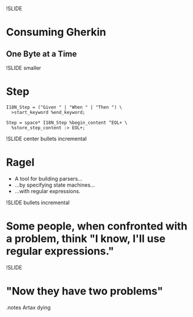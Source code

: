 !SLIDE 
# Consuming Gherkin
## One Byte at a Time

!SLIDE smaller
# Step
    I18N_Step = ("Given " | "When " | "Then ") \ 
      >start_keyword %end_keyword;

    Step = space* I18N_Step %begin_content ^EOL+ \ 
      %store_step_content :> EOL+;

!SLIDE center bullets incremental
# Ragel
* A tool for building parsers...
* ...by specifying state machines...
* ...with regular expressions.

!SLIDE bullets incremental
# Some people, when confronted with a problem, think "I know, I'll use regular expressions." 

!SLIDE 
# "Now they have two problems"
.notes Artax dying
